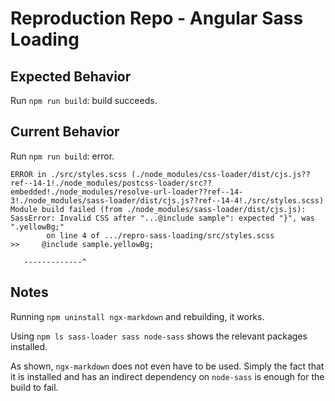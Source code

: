 # Reproduction Repo - Angular Sass Loading

## Expected Behavior
Run `npm run build`: build succeeds.


## Current Behavior
Run `npm run build`: error.

```
ERROR in ./src/styles.scss (./node_modules/css-loader/dist/cjs.js??ref--14-1!./node_modules/postcss-loader/src??embedded!./node_modules/resolve-url-loader??ref--14-3!./node_modules/sass-loader/dist/cjs.js??ref--14-4!./src/styles.scss)
Module build failed (from ./node_modules/sass-loader/dist/cjs.js):
SassError: Invalid CSS after "...@include sample": expected "}", was ".yellowBg;"
        on line 4 of .../repro-sass-loading/src/styles.scss
>>     @include sample.yellowBg;

   -------------^
```

## Notes
Running `npm uninstall ngx-markdown` and rebuilding, it works.

Using `npm ls sass-loader sass node-sass` shows the relevant packages installed.

As shown, `ngx-markdown` does not even have to be used. Simply the fact that it is installed and
has an indirect dependency on `node-sass` is enough for the build to fail.
